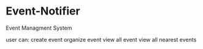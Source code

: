 # Event-Notifier

Event Managment System

user can:
create event
organize event
view all event
view all nearest events

